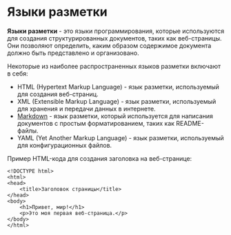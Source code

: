 # Языки разметки

**Языки разметки** - это языки программирования, которые используются для создания структурированных документов, таких как веб-страницы. Они позволяют определить, каким образом содержимое документа должно быть представлено и организовано.

Некоторые из наиболее распространенных языков разметки включают в себя:

* HTML (Hypertext Markup Language) - язык разметки, используемый для создания веб-страниц.
* XML (Extensible Markup Language) - язык разметки, используемый для хранения и передачи данных в интернете.
* [Markdown](../markup%20language/markdown.md) - язык разметки, который используется для написания документов с простым форматированием, таких как README-файлы.
* YAML (Yet Another Markup Language) - язык разметки, используемый для конфигурационных файлов.

Пример HTML-кода для создания заголовка на веб-странице:
```
<!DOCTYPE html>
<html>
<head>
	<title>Заголовок страницы</title>
</head>
<body>
	<h1>Привет, мир!</h1>
	<p>Это моя первая веб-страница.</p>
</body>
</html>
```